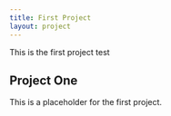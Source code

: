 ```yaml
--- 
title: First Project
layout: project
--- 
```


This is the first project test

## Project One
This is a placeholder for the first project.  
